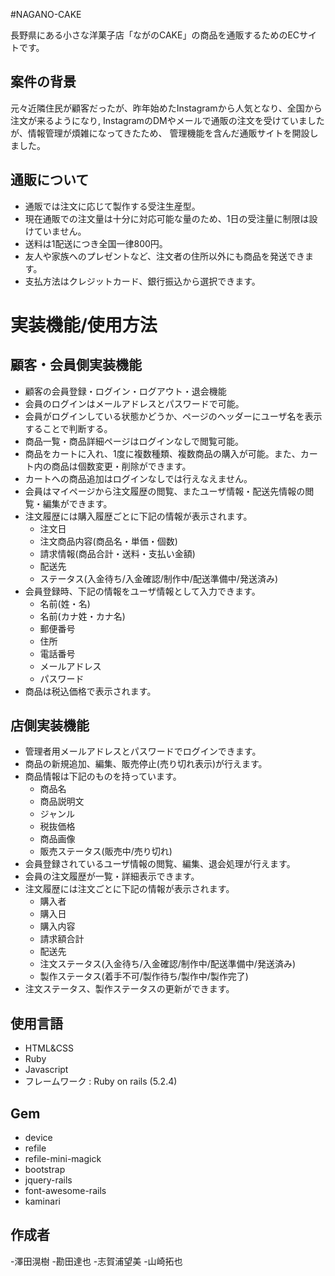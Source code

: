 #NAGANO-CAKE


長野県にある小さな洋菓子店「ながのCAKE」の商品を通販するためのECサイトです。

## 案件の背景

元々近隣住民が顧客だったが、昨年始めたInstagramから人気となり、全国から注文が来るようになり, InstagramのDMやメールで通販の注文を受けていましたが、情報管理が煩雑になってきたため、 管理機能を含んだ通販サイトを開設しました。

## 通販について  
- 通販では注文に応じて製作する受注生産型。
- 現在通販での注文量は十分に対応可能な量のため、1日の受注量に制限は設けていません。
- 送料は1配送につき全国一律800円。  
- 友人や家族へのプレゼントなど、注文者の住所以外にも商品を発送できます。  
- 支払方法はクレジットカード、銀行振込から選択できます。

# 実装機能/使用方法
## 顧客・会員側実装機能
- 顧客の会員登録・ログイン・ログアウト・退会機能  
- 会員のログインはメールアドレスとパスワードで可能。  
- 会員がログインしている状態かどうか、ページのヘッダーにユーザ名を表示することで判断する。  
- 商品一覧・商品詳細ページはログインなしで閲覧可能。  
- 商品をカートに入れ、1度に複数種類、複数商品の購入が可能。また、カート内の商品は個数変更・削除ができます。  
- カートへの商品追加はログインなしでは行えなえません。  
- 会員はマイページから注文履歴の閲覧、またユーザ情報・配送先情報の閲覧・編集ができます。  
- 注文履歴には購入履歴ごとに下記の情報が表示されます。 
	- 注文日  
	- 注文商品内容(商品名・単価・個数)  
	- 請求情報(商品合計・送料・支払い金額)  
	- 配送先  
	- ステータス(入金待ち/入金確認/制作中/配送準備中/発送済み) 
- 会員登録時、下記の情報をユーザ情報として入力できます。
	- 名前(姓・名)  
	- 名前(カナ姓・カナ名)  
	- 郵便番号  
	- 住所  
	- 電話番号  
	- メールアドレス  
	- パスワード 
- 商品は税込価格で表示されます。
## 店側実装機能
- 管理者用メールアドレスとパスワードでログインできます。
- 商品の新規追加、編集、販売停止(売り切れ表示)が行えます。
- 商品情報は下記のものを持っています。
	- 商品名  
	- 商品説明文  
	- ジャンル  
	- 税抜価格  
	- 商品画像  
	- 販売ステータス(販売中/売り切れ)
- 会員登録されているユーザ情報の閲覧、編集、退会処理が行えます。
- 会員の注文履歴が一覧・詳細表示できます。
- 注文履歴には注文ごとに下記の情報が表示されます。
	- 購入者  
	- 購入日  
	- 購入内容
	- 請求額合計  
	- 配送先  
	- 注文ステータス(入金待ち/入金確認/制作中/配送準備中/発送済み)  
	- 製作ステータス(着手不可/製作待ち/製作中/製作完了)
- 注文ステータス、製作ステータスの更新ができます。

## 使用言語
- HTML&CSS  
- Ruby  
- Javascript  
- フレームワーク : Ruby on rails (5.2.4)

## Gem
- device  
- refile  
- refile-mini-magick  
- bootstrap  
- jquery-rails  
- font-awesome-rails  
- kaminari

## 作成者
-澤田滉樹
-勘田達也
-志賀浦望美
-山崎拓也